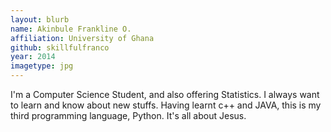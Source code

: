 ```yaml
---
layout: blurb
name: Akinbule Frankline O.
affiliation: University of Ghana
github: skillfulfranco
year: 2014
imagetype: jpg
---
```

I'm a Computer Science Student, and also offering Statistics. I always want to learn and know about new stuffs.
Having learnt c++ and JAVA, this is my third programming language, Python.
It's all about Jesus.

